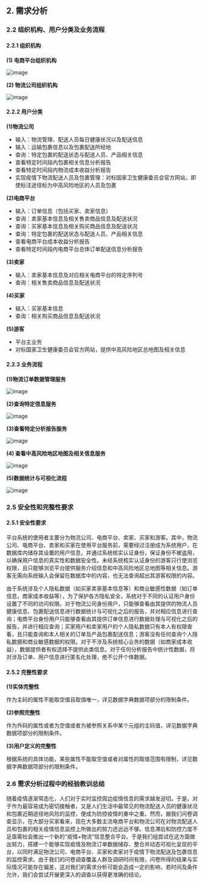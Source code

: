 ## 2. 需求分析

### 2.2 组织机构、用户分类及业务流程

#### 2.2.1 组织机构
**(1) 电商平台组织机构**

![image](https://github.com/ShupeiLi/database-project/blob/master/gallery/e-cormmerce_organization.png)

**(2) 物流公司组织机构**

![image](https://github.com/ShupeiLi/database-project/blob/master/gallery/logistics_organization.png)

#### 2.2.2 用户分类
**(1)物流公司**

* 输入：物流管理、配送人员每日健康状况以及配送信息
* 输入：运输包裹信息以及包裹配送所经地
* 查询：特定包裹的配送状态与配送人员、产品相关信息
* 查看特定时间段内包裹相关信息分析报告
* 查看特定时间段内物流成本收益分析报告
* 实现疫情下物流配送人员及包裹管理：对标国家卫生健康委员会官方网站，即使标注途径标为中高风险地区的人员及包裹

**(2)电商平台**
* 输入：订单信息（包括买家、卖家信息）
* 查询：卖家基本信息及相关售卖商品信息及配送状况
* 查询：买家基本信息及相关购买商品信息及配送状况
* 查询：特定包裹的配送状态与配送人员、产品相关信息
* 查看电商平台成本收益分析报告
* 查看特定时间段内电商平台总体订单配送信息分析报告

**(3)卖家**
* 输入：卖家基本信息及对应相关电商平台的特定序列号
* 查询：相关售卖商品信息及配送状况

**(4)买家**
* 输入：买家基本信息
* 查询：相关购买商品信息及配送状况

**(5)游客**
* 平台主业务
* 对标国家卫生健康委员会官方网站，提供中高风险地区总地图及相关信息

#### 2.2.3 业务流程
**(1)物流订单数据管理服务**

![image](https://github.com/ShupeiLi/database-project/blob/master/gallery/logistics_order_mag.png)

**(2)查询特定信息服务**

![image](https://github.com/ShupeiLi/database-project/blob/master/gallery/query_info.png)

**(3)查看特定分析报告服务**

![image](https://github.com/ShupeiLi/database-project/blob/master/gallery/query_report.png)

**(4) 查看中高风险地区地图及相关信息服务**

![image](https://github.com/ShupeiLi/database-project/blob/master/gallery/cov_map.png)

**(5)数据统计与可视化流程**

![image](https://github.com/ShupeiLi/database-project/blob/master/gallery/data_visualization.png)

### 2.5 安全性和完整性要求

#### 2.5.1 安全性要求

平台系统的使用者主要分为物流公司、电商平台、卖家、买家和游客。其中，物流公司、电商平台、卖家和买家在使用平台服务前，需要经过注册成为系统用户，在数据库内储存其设置的用户信息，并通过系统核实认证身份，保证身份不被盗用，以确保用户信息的真实性和数据安全性。未经系统核实认证身份的游客只行使浏览权限，且只能够浏览平台提供服务介绍信息和中高风险地区总地图等相关信息。游客无需向系统输入会保留在数据库中的内容，也无法查询超出其游客权限的内容。

由于系统涉及个人隐私数据（如买家卖家基本信息等）和商业敏感性数据（如订单信息，商家成本收益等），为了保护各方隐私安全，系统对于不同的认证用户身份设置了不同的访问权限。对于物流公司身份用户，只能够查看由其提供的物流人员健康信息、包裹配送信息进行数据统计与可视化之后的报告，并对相应信息进行查询；电商平台身份用户只能够查看由其提供订单信息进行数据处理与可视化之后的报告，并进行相应查询；买家用户和卖家用户的个人隐私数据只有本人有权限查看，且只能查询和本人相关的订单及产品包裹配送信息；游客没有任何查询个人隐私数据和商业敏感数据的权限。对于不涉及系统核心业务的数据（如商家成本收益），数据提供者有权选择不提供此类信息。对于任何分析报告中统计性数据，将对涉及订单、用户信息进行匿名化处理，绝不公开个体数据。

#### 2.5.2 完整性要求

**(1)实体完整性**

作为主码的属性不能取空值且取值唯一，详见数据字典数据项部分的限制条件。

**(2)参照完整性**

作为外码的属性或者为空值或者为被参照关系中某个元组的主码值，详见数据字典数据项部分的限制条件。

**(3)用户定义的完整性**

根据系统的具体功能，某些属性不能取空值或者对属性的取值范围有限制，详见数据字典数据项部分的限制条件。

### 2.6 需求分析过程中的经验教训总结

随着疫情逐渐常态化，人们对于实时监控周边疫情信息的需求越发迫切。于是，对于作为最容易成为密切接触者，又是人们生活中最常见的物流配送人员的健康状况和包裹近期途径地风险的监控，便成为防控疫情的重中之重。然而，据我们问卷调查显示，在大部分买家看来，现在大多数主流电商平台和物流公司在对物流配送人员和包裹的相关疫情信息监控上所做出的努力还远远不够。信息滞后和防控力度不足亟需社会推出一个新的“疫情+物流”信息整合平台。于是我们组尝试在这方面做出努力，搭建一个能够实现疫情及物流订单数据储存、整合并动态可视化呈现的平台，以同时满足物流公司、电商平台、买家和卖家对于疫情下物流配送及包裹信息的监控需求。由于我们的问卷调查覆盖人群及调研时间有限，问卷所得的结果与实际情况可能存在偏差，这对我们的需求分析可能会造成一定的影响，若时间及条件允许，我们会尝试开展更深入的调查以获得更准确的结论。
